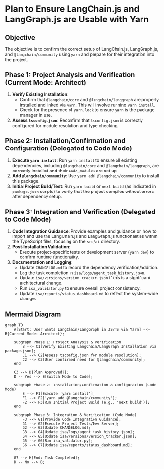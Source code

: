 # Plan to Ensure LangChain.js and LangGraph.js are Usable with Yarn

## Objective
The objective is to confirm the correct setup of LangChain.js, LangGraph.js, and `@langchain/community` using `yarn` and prepare for their integration into the project.

## Phase 1: Project Analysis and Verification (Current Mode: Architect)

1.  **Verify Existing Installation**:
    *   Confirm that `@langchain/core` and `@langchain/langgraph` are properly installed and linked via `yarn`. This will involve running `yarn install`.
    *   Check for the presence of `yarn.lock` to ensure `yarn` is the package manager in use.
2.  **Assess `tsconfig.json`**: Reconfirm that `tsconfig.json` is correctly configured for module resolution and type checking.

## Phase 2: Installation/Confirmation and Configuration (Delegated to Code Mode)

1.  **Execute `yarn install`**: Run `yarn install` to ensure all existing dependencies, including `@langchain/core` and `@langchain/langgraph`, are correctly installed and their `node_modules` are set up.
2.  **Add `@langchain/community`**: Use `yarn add @langchain/community` to install this package.
3.  **Initial Project Build/Test**: Run `yarn build` or `next build` (as indicated in `package.json` scripts) to verify that the project compiles without errors after dependency setup.

## Phase 3: Integration and Verification (Delegated to Code Mode)

1.  **Code Integration Guidance**: Provide examples and guidance on how to import and use the LangChain.js and LangGraph.js functionalities within the TypeScript files, focusing on the `src/ai` directory.
2.  **Post-Installation Validation**:
    *   Execute project-specific tests or development server (`yarn dev`) to confirm runtime functionality.
3.  **Documentation and Logging**:
    *   Update `CHANGELOG.md` to record the dependency verification/addition.
    *   Log the task completion in `isa/logs/agent_task_history.json`.
    *   Update `isa/versions/version_tracker.json` if this is a significant architectural change.
    *   Run `isa_validator.py` to ensure overall project consistency.
    *   Update `isa/reports/status_dashboard.md` to reflect the system-wide change.

## Mermaid Diagram

```mermaid
graph TD
    A[Start: User wants LangChain/LangGraph in JS/TS via Yarn] --> B{Current Mode: Architect};

    subgraph Phase 1: Project Analysis & Verification
        B --> C1[Verify Existing LangChain/LangGraph Installation via package.json];
        C1 --> C2[Assess tsconfig.json for module resolution];
        C2 --> C3[User confirmed need for @langchain/community];
    end

    C3 --> D{Plan Approved?};
    D -- Yes --> E[Switch Mode to Code];

    subgraph Phase 2: Installation/Confirmation & Configuration (Code Mode)
        E --> F1[Execute 'yarn install'];
        F1 --> F2['yarn add @langchain/community'];
        F2 --> F3[Run Initial Project Build (e.g., 'next build')];
    end

    subgraph Phase 3: Integration & Verification (Code Mode)
        F3 --> G1[Provide Code Integration Guidance];
        G1 --> G2[Execute Project Tests/Dev Server];
        G2 --> G3[Update CHANGELOG.md];
        G3 --> G4[Update isa/logs/agent_task_history.json];
        G4 --> G5[Update isa/versions/version_tracker.json];
        G5 --> G6[Run isa_validator.py];
        G6 --> G7[Update isa/reports/status_dashboard.md];
    end

    G7 --> H[End: Task Completed];
    D -- No --> B;